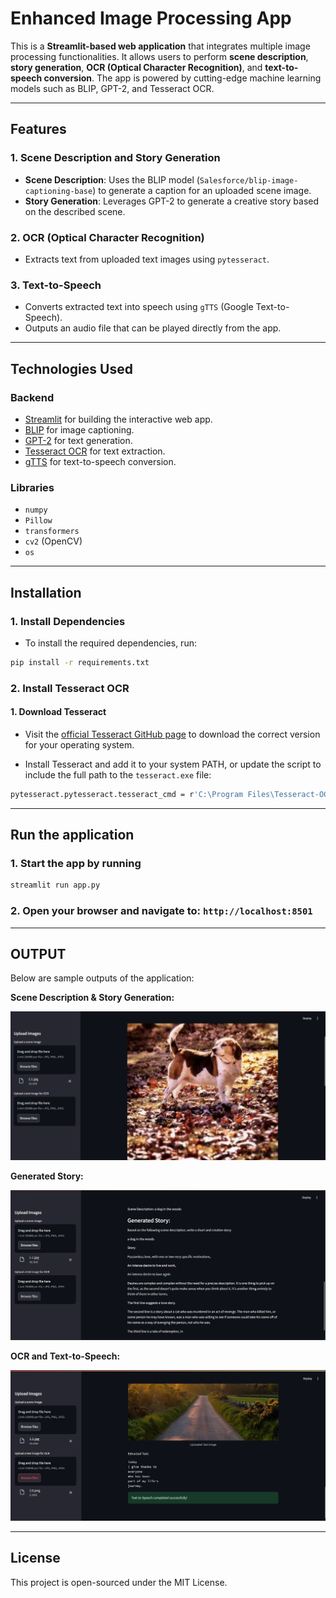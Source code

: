 # Enhanced Image Processing App

This is a **Streamlit-based web application** that integrates multiple image processing functionalities. It allows users to perform **scene description**, **story generation**, **OCR (Optical Character Recognition)**, and **text-to-speech conversion**. The app is powered by cutting-edge machine learning models such as BLIP, GPT-2, and Tesseract OCR.

---

## Features

### 1. **Scene Description and Story Generation**

- **Scene Description**: Uses the BLIP model (`Salesforce/blip-image-captioning-base`) to generate a caption for an uploaded scene image.
- **Story Generation**: Leverages GPT-2 to generate a creative story based on the described scene.

### 2. **OCR (Optical Character Recognition)**

- Extracts text from uploaded text images using `pytesseract`.

### 3. **Text-to-Speech**

- Converts extracted text into speech using `gTTS` (Google Text-to-Speech).
- Outputs an audio file that can be played directly from the app.

---

## Technologies Used

### **Backend**

- [Streamlit](https://streamlit.io/) for building the interactive web app.
- [BLIP](https://huggingface.co/Salesforce/blip-image-captioning-base) for image captioning.
- [GPT-2](https://huggingface.co/gpt2) for text generation.
- [Tesseract OCR](https://github.com/tesseract-ocr/tesseract) for text extraction.
- [gTTS](https://pypi.org/project/gTTS/) for text-to-speech conversion.

### **Libraries**

- `numpy`
- `Pillow`
- `transformers`
- `cv2` (OpenCV)
- `os`

---

## Installation

### 1. Install Dependencies

- To install the required dependencies, run:

```bash
pip install -r requirements.txt
```

### 2. Install Tesseract OCR

#### 1. Download Tesseract

- Visit the [official Tesseract GitHub page](https://github.com/tesseract-ocr/tesseract) to download the correct version for your operating system.

- Install Tesseract and add it to your system PATH, or update the script to include the full path to the `tesseract.exe` file:

```bash
pytesseract.pytesseract.tesseract_cmd = r'C:\Program Files\Tesseract-OCR\tesseract.exe'
```

---

## Run the application

### 1. Start the app by running

```bash
streamlit run app.py
```

### 2. Open your browser and navigate to: `http://localhost:8501`

---

## OUTPUT

Below are sample outputs of the application:

**Scene Description & Story Generation:**

![alt text](sources/output//1.png)

**Generated Story:**

![alt text](sources/output//2.png)

**OCR and Text-to-Speech:**

![alt text](sources/output//3.png)

---

## License

This project is open-sourced under the MIT License.
